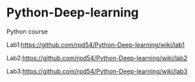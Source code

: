 # Python-Deep-learning
Python course

Lab1:https://github.com/rpd54/Python-Deep-learning/wiki/lab1

Lab2:https://github.com/rpd54/Python-Deep-learning/wiki/lab2

Lab3:https://github.com/rpd54/Python-Deep-learning/wiki/lab3
